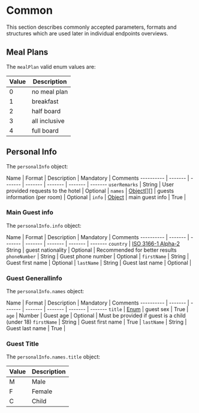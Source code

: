 # Common

This section describes commonly accepted parameters, formats and structures which are used later in individual endpoints overviews.

## Meal Plans

The `mealPlan` valid enum values are:

 Value | Description
---------- | ------- 
0 | no meal plan
1 | breakfast
2 | half board
3 | all inclusive
4 | full board

## Personal Info

The `personalInfo` object:

Name | Format | Description | Mandatory | Comments
---------- | ------- | ------- | ------- | ------- | ------- | -------
`userRemarks` | String | User provided requests to the hotel | Optional |
`names` | <a href="#common-personal-info-guest-general-info">Object[][]</a> | guests information (per room) | Optional |
`info` | <a href="#common-personal-info-main-guest-info">Object</a> | main guest info  | True |

### Main Guest info

The `personalInfo.info` object:

Name | Format | Description | Mandatory | Comments
---------- | ------- | ------- | ------- | ------- | ------- | -------
`country` | <a href="https://en.wikipedia.org/wiki/List_of_ISO_3166_country_codes" target="_blank">ISO 3166-1 Alpha-2</a> String | guest nationality | Optional | Recommended for better results
`phoneNumber` | String | Guest phone number | Optional |
`firstName` | String | Guest first name | Optional |
`lastName` | String | Guest last name | Optional |

### Guest GeneralIinfo

The `personalInfo.names` object:

Name | Format | Description | Mandatory | Comments
---------- | ------- | ------- | ------- | ------- | ------- | -------
`title` | <a href="#common-personal-info-guest-title">Enum</a> | guest sex | True |
`age` | Number | Guest age | Optional | Must be provided if guest is a child (under 18)
`firstName` | String | Guest first name | True |
`lastName` | String | Guest last name | True |

### Guest Title

The `personalInfo.names.title` object:

 Value | Description
---------- | ------- 
M | Male
F | Female
C | Child
